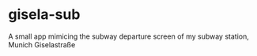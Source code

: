 # gisela-sub

A small app mimicing the subway departure screen of my subway station, Munich Giselastraße
